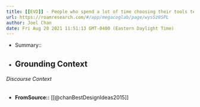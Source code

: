 ```yaml
---
title: [[EVD]] - People who spend a lot of time choosing their tools tend not to produce useful contributions - [[@chanBestDesignIdeas2015]]
url: https://roamresearch.com/#/app/megacoglab/page/wysSz0SPL
author: Joel Chan
date: Fri Aug 20 2021 11:51:13 GMT-0400 (Eastern Daylight Time)
---
```


- Summary::
- ## **Grounding Context**

###### Discourse Context

- **FromSource::** [[@chanBestDesignIdeas2015]]
